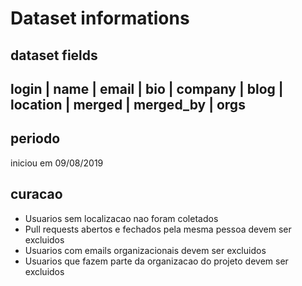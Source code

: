 # Dataset informations

## dataset fields
login | name | email | bio | company | blog | location | merged | merged_by | orgs
----------------------------------------------------------------------------------
## periodo
iniciou em 09/08/2019

## curacao
- Usuarios sem localizacao nao foram coletados
- Pull requests abertos e fechados pela mesma pessoa devem ser excluidos
- Usuarios com emails organizacionais devem ser excluidos
- Usuarios que fazem parte da organizacao do projeto devem ser excluidos

